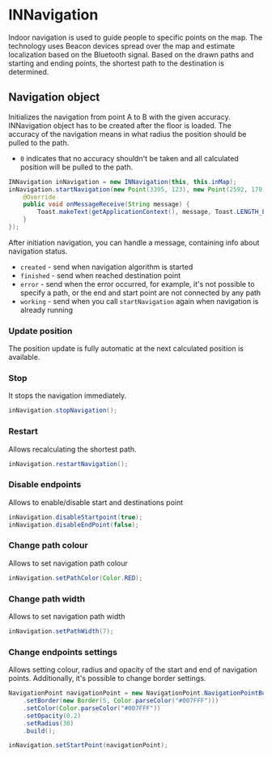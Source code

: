 # __INNavigation__

Indoor navigation is used to guide people to specific points on the map.
The technology uses Beacon devices spread over the map and estimate localization based on the Bluetooth signal.
Based on the drawn paths and starting and ending points, the shortest path to the destination is determined.

## __Navigation object__

Initializes the navigation from point A to B with the given accuracy.
INNavigation object has to be created after the floor is loaded.
The accuracy of the navigation means in what radius the position should be pulled to the path. 

- `0` indicates that no accuracy shouldn't be taken and all calculated position will be pulled to the path. 

```java
INNavigation inNavigation = new INNavigation(this, this.inMap);
inNavigation.startNavigation(new Point(3395, 123), new Point(2592, 170), 0, new OnNavigationMessageReceive<String>() {
    @Override
    public void onMessageReceive(String message) {
        Toast.makeText(getApplicationContext(), message, Toast.LENGTH_LONG).show();
    }
});
```
After initiation navigation, you can handle a message, containing info about navigation status. <br>

- `created` - send when navigation algorithm is started<br>
- `finished` - send when reached destination point<br>
- `error` - send when the error occurred, for example, it's not possible to specify a path, or the end and start point are not connected by any path <br>
- `working` - send when you call `startNavigation` again when navigation is already running<br>


### Update position  

The position update is fully automatic at the next calculated position is available.

### Stop 

It stops the navigation immediately.

```java
inNavigation.stopNavigation();
```

### Restart

Allows recalculating the shortest path.

```java
inNavigation.restartNavigation();
```

### Disable endpoints

Allows to enable/disable start and destinations point

```java
inNavigation.disableStartpoint(true);
inNavigation.disableEndPoint(false);
```

### Change path colour

Allows to set navigation path colour

```java
inNavigation.setPathColor(Color.RED);
```

### Change path width

Allows to set navigation path width

```java
inNavigation.setPathWidth(7);
```

### Change endpoints settings

Allows setting colour, radius and opacity of the start and end of navigation points.
Additionally, it's possible to change border settings.

```java
NavigationPoint navigationPoint = new NavigationPoint.NavigationPointBuilder()
    .setBorder(new Border(5, Color.parseColor("#007FFF")))
    .setColor(Color.parseColor("#007FFF"))
    .setOpacity(0.2)
    .setRadius(30)
    .build();

inNavigation.setStartPoint(navigationPoint);
```